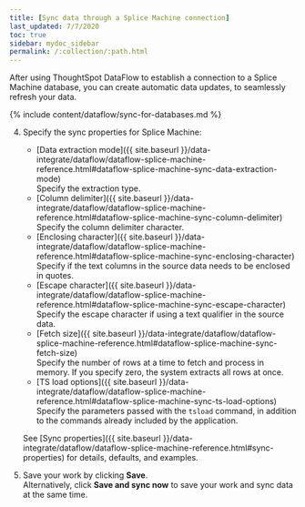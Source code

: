 ```yaml
---
title: [Sync data through a Splice Machine connection]
last_updated: 7/7/2020
toc: true
sidebar: mydoc_sidebar
permalink: /:collection/:path.html
---
```

After using ThoughtSpot DataFlow to establish a connection to a Splice Machine database, you can create automatic data updates, to seamlessly refresh your data.

{% include content/dataflow/sync-for-databases.md %}

4. Specify the sync properties for Splice Machine:

   * [Data extraction mode]({{ site.baseurl }}/data-integrate/dataflow/dataflow-splice-machine-reference.html#dataflow-splice-machine-sync-data-extraction-mode)<br/>Specify the extraction type.
   * [Column delimiter]({{ site.baseurl }}/data-integrate/dataflow/dataflow-splice-machine-reference.html#dataflow-splice-machine-sync-column-delimiter)<br/>Specify the column delimiter character.
   * [Enclosing character]({{ site.baseurl }}/data-integrate/dataflow/dataflow-splice-machine-reference.html#dataflow-splice-machine-sync-enclosing-character)<br/>Specify if the text columns in the source data needs to be enclosed in quotes.
   * [Escape character]({{ site.baseurl }}/data-integrate/dataflow/dataflow-splice-machine-reference.html#dataflow-splice-machine-sync-escape-character)<br/>Specify the escape character if using a text qualifier in the source data.
   * [Fetch size]({{ site.baseurl }}/data-integrate/dataflow/dataflow-splice-machine-reference.html#dataflow-splice-machine-sync-fetch-size)<br/>Specify the number of rows at a time to fetch and process in memory. If you specify zero, the system extracts all rows at once.
   * [TS load options]({{ site.baseurl }}/data-integrate/dataflow/dataflow-splice-machine-reference.html#dataflow-splice-machine-sync-ts-load-options)<br/>Specify the parameters passed with the <code>tsload</code> command, in addition to the commands already included by the application.

   See [Sync properties]({{ site.baseurl }}/data-integrate/dataflow/dataflow-splice-machine-reference.html#sync-properties) for details, defaults, and examples.

5. Save your work by clicking **Save**.<br/>Alternatively, click **Save and sync now** to save your work and sync data at the same time.
